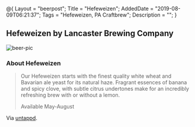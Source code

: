 @{
 Layout = "beerpost";
 Title = "Hefeweizen";
 AddedDate = "2019-08-09T06:21:37";
 Tags = "Hefeweizen, PA Craftbrew";
 Description = "";
 }
 

## Hefeweizen by Lancaster Brewing Company

![beer-pic]

### About Hefeweizen

> Our Hefeweizen starts with the finest quality white wheat and Bavarian ale yeast for its natural haze. Fragrant essences of banana and spicy clove, with subtle citrus undertones make for an incredibly refreshing brew with or without a lemon.
> 
> Available May-August

Via [untappd][untappd-url].

[untappd-url]: <https://untappd.com//b/lancaster-brewing-company-hefeweizen/50272>
[beer-pic]: https://jasonpowley.com/assets/img/2019-08-09-hefeweizen.jpeg "Hefeweizen by Lancaster Brewing Company"
